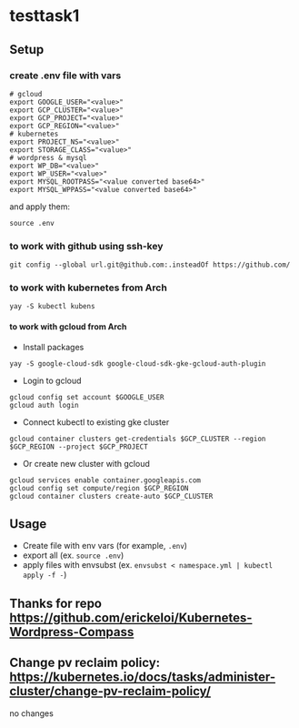 # testtask1

## Setup

### create .env file with vars

```
# gcloud
export GOOGLE_USER="<value>"
export GCP_CLUSTER="<value>"
export GCP_PROJECT="<value>"
export GCP_REGION="<value>"
# kubernetes
export PROJECT_NS="<value>"
export STORAGE_CLASS="<value>"
# wordpress & mysql 
export WP_DB="<value>"
export WP_USER="<value>"
export MYSQL_ROOTPASS="<value converted base64>"
export MYSQL_WPPASS="<value converted base64>"
```
and apply them:
```
source .env
```

### to work with github using ssh-key

``git config --global url.git@github.com:.insteadOf https://github.com/``
### to work with kubernetes from Arch

``yay -S kubectl kubens``
#### to work with gcloud from Arch
- Install packages

```
yay -S google-cloud-sdk google-cloud-sdk-gke-gcloud-auth-plugin
```
- Login to gcloud

```
gcloud config set account $GOOGLE_USER
gcloud auth login
```
- Connect kubectl to existing gke cluster

```
gcloud container clusters get-credentials $GCP_CLUSTER --region $GCP_REGION --project $GCP_PROJECT
```
- Or create new cluster with gcloud

```
gcloud services enable container.googleapis.com
gcloud config set compute/region $GCP_REGION
gcloud container clusters create-auto $GCP_CLUSTER
```
## Usage

- Create file with env vars (for example, ``.env``)
- export all (ex. ``source .env``)
- apply files with envsubst (ex. ``envsubst < namespace.yml | kubectl apply -f -``)

## Thanks for repo https://github.com/erickeloi/Kubernetes-Wordpress-Compass

## Change pv reclaim policy: https://kubernetes.io/docs/tasks/administer-cluster/change-pv-reclaim-policy/

no changes

